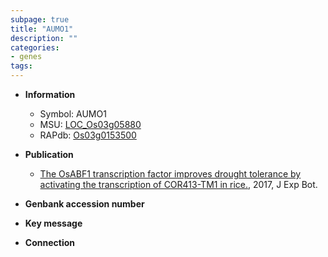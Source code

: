 ```yaml
---
subpage: true
title: "AUMO1"
description: ""
categories:
- genes
tags: 
---
```


* **Information**  
    + Symbol: AUMO1  
    + MSU: [LOC_Os03g05880](http://rice.plantbiology.msu.edu/cgi-bin/ORF_infopage.cgi?orf=LOC_Os03g05880)  
    + RAPdb: [Os03g0153500](http://rapdb.dna.affrc.go.jp/viewer/gbrowse_details/irgsp1?name=Os03g0153500)  

* **Publication**  
    + [The OsABF1 transcription factor improves drought tolerance by activating the transcription of COR413-TM1 in rice.](http://www.ncbi.nlm.nih.gov/pubmed?term=The+OsABF1+transcription+factor+improves+drought+tolerance+by+activating+the+transcription+of+COR413-TM1+in+rice.%5BTitle%5D), 2017, J Exp Bot.

* **Genbank accession number**  

* **Key message**  

* **Connection**  



